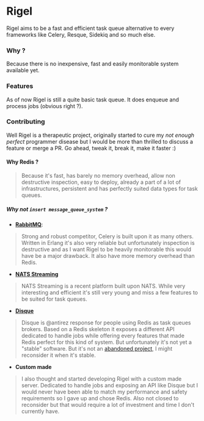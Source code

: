 # Rigel

Rigel aims to be a fast and efficient task queue alternative to every frameworks like Celery, Resque, Sidekiq and so much else.

### Why ?

Because there is no inexpensive, fast and easily monitorable system available yet.

### Features

As of now Rigel is still a quite basic task queue. It does enqueue and process jobs (obvious right ?).

### Contributing

Well Rigel is a therapeutic project, originally started to cure my _not enough perfect_ programmer disease but I would be more than thrilled to discuss a feature or merge a PR. Go ahead, tweak it, break it, make it faster :)

#### Why Redis ?

>Because it's fast, has barely no memory overhead, allow non destructive inspection, easy to deploy, already a part of a lot of infrastructures, persistent and has perfectly suited data types for task queues.

##### Why not `insert message_queue_system` ?

 - **[RabbitMQ](https://www.rabbitmq.com/)**:

>Strong and robust competitor, Celery is built upon it as many others. Written in Erlang it's also very reliable but unfortunately inspection is destructive and as I want Rigel to be heavily monitorable this would have be a major drawback. It also have more memory overhead than Redis.

- **[NATS Streaming](https://github.com/nats-io/nats-streaming-server)**

>NATS Streaming is a recent platform built upon NATS. While very interesting and efficient it's still very young and miss a few features to be suited for task queues.

- **[Disque](https://github.com/antirez/disque)**

>Disque is @antirez response for people using Redis as task queues brokers. Based on a Redis skeleton it exposes a different API dedicated to handle jobs while offering every features that made Redis perfect for this kind of system. But unfortunately it's not yet a "stable" software. But it's not an [abandoned project](https://github.com/antirez/disque/issues/190), I might reconsider it when it's stable.

- **Custom made**

>I also thought and started developing Rigel with a custom made server. Dedicated to handle jobs and exposing an API like Disque but I would never have been able to match my performance and safety requirements so I gave up and chose Redis. Also not closed to reconsider but that would require a lot of investment and time I don't currently have.
